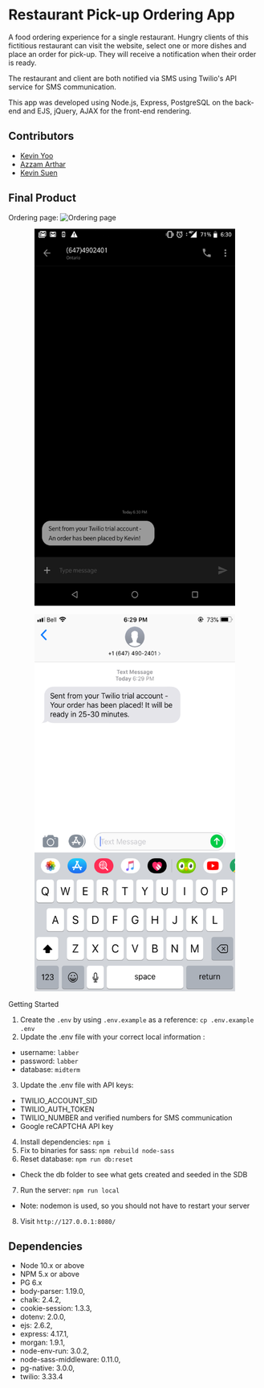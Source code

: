 # Restaurant Pick-up Ordering App

A food ordering experience for a single restaurant. Hungry clients of this fictitious restaurant can visit the website, select one or more dishes and place an order for pick-up. They will receive a notification when their order is ready.

The restaurant and client are both notified via SMS using Twilio's API service for SMS communication.

This app was developed using Node.js, Express, PostgreSQL on the back-end and EJS, jQuery, AJAX for the front-end rendering.

## Contributors
* [Kevin Yoo](https://github.com/kyoo95)
* [Azzam Arthar](https://github.com/Azzycodes)
* [Kevin Suen](https://github.com/kvsuen)

## Final Product
Ordering page:
![Ordering page](https://i.gyazo.com/b3444799b319f8cc1e2913fa136b53a8.gif)

<p align="center">
  <img width="400" height="750" alt="SMS notification for new order sent to Restaurant" src="https://github.com/kvsuen/Restaurant-Pick-up-App/raw/master/docs/SMS_to_restaurant.jpg">
</p>

<p align="center">
  <img width="400" height="750" alt="SMS notification for new order sent to user" src="https://github.com/kvsuen/Restaurant-Pick-up-App/raw/master/docs/SMS_to_client.png">
</P

## Getting Started

1. Create the `.env` by using `.env.example` as a reference: `cp .env.example .env`
2. Update the .env file with your correct local information :
  - username: `labber` 
  - password: `labber` 
  - database: `midterm`
3. Update the .env file with API keys:
  - TWILIO_ACCOUNT_SID
  - TWILIO_AUTH_TOKEN
  - TWILIO_NUMBER and verified numbers for SMS communication
  - Google reCAPTCHA API key
4. Install dependencies: `npm i`
5. Fix to binaries for sass: `npm rebuild node-sass`
6. Reset database: `npm run db:reset`
  - Check the db folder to see what gets created and seeded in the SDB
7. Run the server: `npm run local`
  - Note: nodemon is used, so you should not have to restart your server
8. Visit `http://127.0.0.1:8080/`

## Dependencies

- Node 10.x or above
- NPM 5.x or above
- PG 6.x
- body-parser: 1.19.0,
- chalk: 2.4.2,
- cookie-session: 1.3.3,
- dotenv: 2.0.0,
- ejs: 2.6.2,
- express: 4.17.1,
- morgan: 1.9.1,
- node-env-run: 3.0.2,
- node-sass-middleware: 0.11.0,
- pg-native: 3.0.0,
- twilio: 3.33.4
